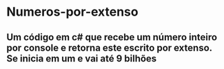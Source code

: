 # Numeros-por-extenso

## Um código em c# que recebe um número inteiro por console e retorna este escrito por extenso. Se inicia em um e vai até 9 bilhões
